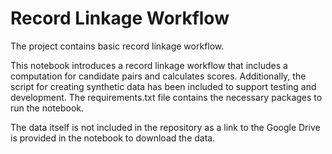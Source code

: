 # Record Linkage Workflow

The project contains basic record linkage workflow.

This notebook introduces a record linkage workflow that includes a computation for candidate pairs and calculates scores. Additionally, the script for creating synthetic data has been included to support testing and development. The requirements.txt file contains the necessary packages to run the notebook. 

The data itself is not included in the repository as a link to the Google Drive is provided in the notebook to download the data.
